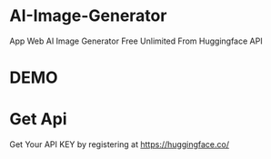 # AI-Image-Generator
App Web AI Image Generator Free Unlimited From Huggingface API

# DEMO


# Get Api
Get Your API KEY by registering at https://huggingface.co/
